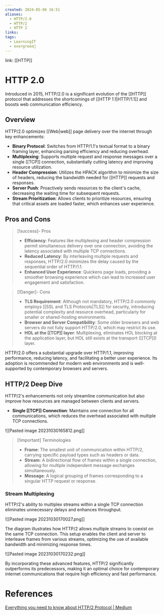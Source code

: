 ```yaml
---
created: 2024-05-06 16:51
aliases:
  - HTTP/2.0
  - HTTP/2
  - HTTP 2
links: 
tags:
  - LearningIT
  - evergreen🌳
---
```

link: [[HTTP]]

# HTTP 2.0

Introduced in 2015, HTTP/2.0 is a significant evolution of the [[HTTP]] protocol that addresses the shortcomings of [[HTTP 1.1|HTTP/1.1]] and boosts web communication efficiency.

## Overview

HTTP/2.0 optimizes [[Web|web]] page delivery over the internet through key enhancements:

- **Binary Protocol**: Switches from HTTP/1.1's textual format to a binary framing layer, enhancing parsing efficiency and reducing overhead.
- **Multiplexing**: Supports multiple request and response messages over a single [[TCP]] connection, substantially cutting latency and improving resource utilization.
- **Header Compression**: Utilizes the HPACK algorithm to minimize the size of headers, reducing the bandwidth needed for [[HTTP]] requests and responses.
- **Server Push**: Proactively sends resources to the client's cache, decreasing the waiting time for subsequent requests.
- **Stream Prioritization**: Allows clients to prioritize resources, ensuring that critical assets are loaded faster, which enhances user experience.

## Pros and Cons

> [!success]- Pros
> - **Efficiency**: Features like multiplexing and header compression permit simultaneous delivery over one connection, avoiding the latency associated with multiple TCP connections.
> - **Reduced Latency**: By interleaving multiple requests and responses, HTTP/2.0 minimizes the delay caused by the sequential order of HTTP/1.1.
> - **Enhanced User Experience**: Quickens page loads, providing a smoother browsing experience which can lead to increased user engagement and satisfaction.

> [!Danger]- Cons
> - **TLS Requirement**: Although not mandatory, HTTP/2.0 commonly employs [[SSL and TLS Protocols|TLS]] for security, introducing potential complexity and resource overhead, particularly for smaller or shared-hosting environments.
> - **Browser and Server Compatibility**: Some older browsers and web servers do not fully support HTTP/2.0, which may restrict its use.
> - **HOL at the [[TCP]] layer**: Multiplexing, eliminates HOL blocking at the application layer, but HOL still exists at the transport ([[TCP]]) layer.

HTTP/2.0 offers a substantial upgrade over HTTP/1.1, improving performance, reducing latency, and facilitating a better user experience. Its adoption is recommended for modern web environments and is well-supported by contemporary browsers and servers.

## HTTP/2 Deep Dive

HTTP/2's enhancements not only streamline communication but also improve how resources are managed between clients and servers.

- **Single [[TCP]] Connection**: Maintains one connection for all communications, which reduces the overhead associated with multiple TCP connections.

![[Pasted image 20231030165812.png]]

> [!important] Terminologies
> - **Frame**: The smallest unit of communication within HTTP/2, carrying specific payload types such as headers or data.
> - **Stream**: A bidirectional flow of frames within a single connection, allowing for multiple independent message exchanges simultaneously.
> - **Message**: A logical grouping of frames corresponding to a singular HTTP request or response.

### Stream Multiplexing

HTTP/2's ability to multiplex streams within a single TCP connection eliminates unnecessary delays and enhances throughput.

![[Pasted image 20231030170027.png]]

The diagram illustrates how HTTP/2 allows multiple streams to coexist on the same TCP connection. This setup enables the client and server to interleave frames from various streams, optimizing the use of available bandwidth and minimizing response times.

![[Pasted image 20231030170232.png]]

By incorporating these advanced features, HTTP/2 significantly outperforms its predecessors, making it an optimal choice for contemporary internet communications that require high efficiency and fast performance.


# References

[Everything you need to know about HTTP/2 Protocol | Medium](https://medium.com/javarevisited/everything-you-need-to-know-about-http-2-protocol-e64bfffafe47)


